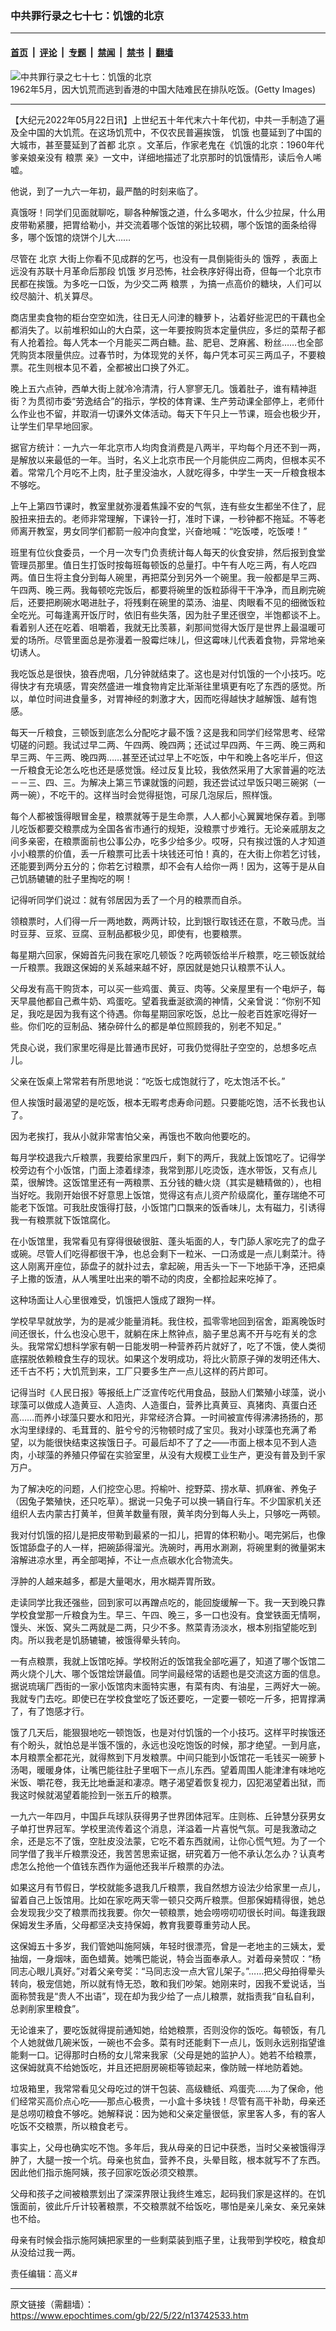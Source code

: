 ### 中共罪行录之七十七：饥饿的北京

---

#### [首页](../../../..?n13742533) &nbsp;|&nbsp; [评论](../../../../../epoch-comment?n13742533) &nbsp;|&nbsp; [专题](../../../../../epoch-special?n13742533) &nbsp;|&nbsp; [禁闻](../../../../../epoch-news?n13742533) &nbsp;|&nbsp; [禁书](../../../../../books?n13742533) &nbsp;|&nbsp; [翻墙](https://github.com/gfw-breaker/nogfw/blob/master/README.md?n13742533)


<div><img alt="中共罪行录之七十七：饥饿的北京" class="attachment-djy_600_400 size-djy_600_400 wp-post-image" src="https://i.epochtimes.com/assets/uploads/2022/05/id13742549-2020-05-25_124432--600x400.jpeg"/>
<div class="caption">
 1962年5月，因大饥荒而逃到香港的中国大陆难民在排队吃饭。(Getty Images)
</div></div><hr/><div class="post_content" id="artbody" itemprop="articleBody">
 <!-- article content begin -->
 <p>
  【大纪元2022年05月22日讯】上世纪五十年代末六十年代初，中共一手制造了遍及全中国的大饥荒。在这场饥荒中，不仅农民普遍挨饿，
  <ok href="https://www.epochtimes.com/gb/tag/%E9%A5%A5%E9%A5%BF.html">
   饥饿
  </ok>
  也蔓延到了中国的大城市，甚至蔓延到了首都
  <ok href="https://www.epochtimes.com/gb/tag/%E5%8C%97%E4%BA%AC.html">
   北京
  </ok>
  。文革后，作家老鬼在《饥饿的北京：1960年代爹亲娘亲没有
  <ok href="https://www.epochtimes.com/gb/tag/%E7%B2%AE%E7%A5%A8.html">
   粮票
  </ok>
  亲》一文中，详细地描述了北京那时的饥饿情形，读后令人唏嘘。
 </p>
 <p>
  他说，到了一九六一年初，最严酷的时刻来临了。
 </p>
 <p>
  真饿呀！同学们见面就聊吃，聊各种解饿之道，什么多喝水，什么少拉屎，什么用皮带勒紧腰，把胃给勒小，并交流着哪个饭馆的粥比较稠，哪个饭馆的面条给得多，哪个饭馆的烧饼个儿大……
 </p>
 <p>
  尽管在
  <ok href="https://www.epochtimes.com/gb/tag/%E5%8C%97%E4%BA%AC.html">
   北京
  </ok>
  大街上你看不见成群的乞丐，也没有一具倒毙街头的
  <ok href="https://www.epochtimes.com/gb/tag/%E9%A5%BF%E6%AE%8D.html">
   饿殍
  </ok>
  ，表面上远没有苏联十月革命后那段
  <ok href="https://www.epochtimes.com/gb/tag/%E9%A5%A5%E9%A5%BF.html">
   饥饿
  </ok>
  岁月恐怖，社会秩序好得出奇，但每一个北京市民都在挨饿。为多吃一口饭，为少交二两
  <ok href="https://www.epochtimes.com/gb/tag/%E7%B2%AE%E7%A5%A8.html">
   粮票
  </ok>
  ，为搞一点高价的糖块，人们可以绞尽脑汁、机关算尽。
 </p>
 <p>
  商店里卖食物的柜台空空如洗，往日无人问津的糠萝卜，沾着好些泥巴的干藕也全都消失了。以前堆积如山的大白菜，这一年要按购货本定量供应，多烂的菜帮子都有人抢着捡。每人凭本一个月能买二两白糖。盐、肥皂、芝麻酱、粉丝……也全部凭购货本限量供应。过春节时，为体现党的关怀，每户凭本可买三两瓜子，不要粮票。花生则根本见不着，全都被出口换了外汇。
 </p>
 <p>
  晚上五六点钟，西单大街上就冷冷清清，行人寥寥无几。饿着肚子，谁有精神逛街？为贯彻市委“劳逸结合”的指示，学校的体育课、生产劳动课全部停上，老师什么作业也不留，并取消一切课外文体活动。每天下午只上一节课，班会也极少开，让学生们早早地回家。
 </p>
 <p>
  据官方统计：一九六一年北京市人均肉食消费是八两半，平均每个月还不到一两，是解放以来最低的一年。当时，名义上北京市民一个月能供应二两肉，但根本买不着。常常几个月吃不上肉，肚子里没油水，人就吃得多，中学生一天一斤粮食根本不够吃。
 </p>
 <p>
  上午上第四节课时，教室里就弥漫着焦躁不安的气氛，连有些女生都坐不住了，屁股扭来扭去的。老师非常理解，下课铃一打，准时下课，一秒钟都不拖延。不等老师离开教室，男女同学们都箭一般冲向食堂，兴奋地喊：“吃饭喽，吃饭喽！”
 </p>
 <p>
  班里有位伙食委员，一个月一次专门负责统计每人每天的伙食安排，然后报到食堂管理员那里。值日生打饭时按每班每顿饭的总量打。中午有人吃三两，有人吃四两。值日生将主食分到每人碗里，再把菜分到另外一个碗里。我一般都是早三两、午四两、晚三两。我每顿吃完饭后，都要将碗里的饭粒舔得干干净净，而且刷完碗后，还要把刷碗水喝进肚子，将残剩在碗里的菜汤、油星、肉眼看不见的细微饭粒全吃光。可每逢离开饭厅时，依旧有些失落，因为肚子里还很空，半饱都谈不上。看着别人还在吃着、咀嚼着，我就无比羡慕，刹那间觉得大饭厅是世界上最温暖可爱的场所。尽管里面总是弥漫着一股霉烂味儿，但这霉味儿代表着食物，异常地亲切诱人。
 </p>
 <p>
  我吃饭总是很快，狼吞虎咽，几分钟就结束了。这也是对付饥饿的一个小技巧。吃得快才有充填感，胃突然盛进一堆食物肯定比渐渐往里填更有吃了东西的感觉。所以，单位时间进食量多，对胃神经的刺激才大，因而吃得越快才越解饿、越有饱感。
 </p>
 <p>
  每天一斤粮食，三顿饭到底怎么分配吃才最不饿？这是我和同学们经常思考、经常切磋的问题。我试过早二两、午四两、晚四两；还试过早四两、午三两、晚三两和早三两、午三两、晚四两……甚至还试过早上不吃饭，中午和晚上各吃半斤，但这一斤粮食无论怎么吃也还是感觉饿。经过反复比较，我依然采用了大家普遍的吃法－－三、四、三。为解决上第三节课就饿的问题，我还尝试过早饭只喝三碗粥（一两一碗），不吃干的。这样当时会觉得挺饱，可尿几泡尿后，照样饿。
 </p>
 <p>
  每个人都被饿得眼冒金星，粮票就等于是生命票，人人都小心翼翼地保存着。到哪儿吃饭都要交粮票成为全国各省市通行的规矩，没粮票寸步难行。无论亲戚朋友之间多亲密，在粮票面前也公事公办，吃多少给多少。哎呀，只有挨过饿的人才知道小小粮票的价值，丢一斤粮票可比丢十块钱还可怕！真的，在大街上你若乞讨钱，还能要到两分五分的；你若乞讨粮票，却不会有人给你一两！因为，这等于是从自己饥肠辘辘的肚子里掏吃的啊！
 </p>
 <p>
  记得听同学们说过：就有邻居因为丢了一个月的粮票而自杀。
 </p>
 <p>
  领粮票时，人们得一斤一两地数，两两计较，比到银行取钱还在意，不敢马虎。当时豆芽、豆浆、豆腐、豆制品都极少见，即使有，也要粮票。
 </p>
 <p>
  每星期六回家，保姆首先问我在家吃几顿饭？吃两顿饭给半斤粮票，吃三顿饭就给一斤粮票。我跟这保姆的关系越来越不好，原因就是她只认粮票不认人。
 </p>
 <p>
  父母发有高干购货本，可以买一些鸡蛋、黄豆、肉等。父亲屋里有一个电炉子，每天早晨他都自己煮牛奶、鸡蛋吃。望着我垂涎欲滴的神情，父亲曾说：“你别不知足，我吃是因为我有这个待遇。你每星期回家吃饭，总比一般老百姓家吃得好一些。你们吃的豆制品、猪杂碎什么的都是单位照顾我的，别老不知足。”
 </p>
 <p>
  凭良心说，我们家里吃得是比普通市民好，可我仍觉得肚子空空的，总想多吃点儿。
 </p>
 <p>
  父亲在饭桌上常常若有所思地说：“吃饭七成饱就行了，吃太饱活不长。”
 </p>
 <p>
  但人挨饿时最渴望的是吃饭，根本无暇考虑寿命问题。只要能吃饱，活不长我也认了。
 </p>
 <p>
  因为老挨打，我从小就非常害怕父亲，再饿也不敢向他要吃的。
 </p>
 <p>
  每月学校退我六斤粮票，我要给家里四斤，剩下的两斤，我就上饭馆吃了。记得学校旁边有个小饭馆，门面上漆着绿漆，我常到那儿吃烫饭，连水带饭，又有点儿菜，很解馋。这饭馆里还有一两粮票、五分钱的糖火烧（其实是糖精做的），也相当好吃。我刚开始很不好意思上饭馆，觉得这有点儿资产阶级腐化，董存瑞绝不可能老下饭馆。可我肚皮饿得打鼓，小饭馆门口飘来的饭香味儿，太有磁力，引诱得我一有粮票就下饭馆腐化。
 </p>
 <p>
  在小饭馆里，我常看见有穿得很破很脏、蓬头垢面的人，专门舔人家吃完了的盘子或碗。尽管人们吃得都很干净，也总会剩下一粒米、一口汤或是一点儿剩菜汁。待这人刚离开座位，舔盘子的就扑过去，拿起碗，用舌头一下一下地舔干净，还把桌子上撒的饭渣，从人嘴里吐出来的嚼不动的肉皮，全都捡起来吃掉了。
 </p>
 <p>
  这种场面让人心里很难受，饥饿把人饿成了跟狗一样。
 </p>
 <p>
  学校早早就放学，为的是减少能量消耗。我住校，孤零零地回到宿舍，距离晚饭时间还很长，什么也没心思干，就躺在床上熬钟点，脑子里总离不开与吃有关的念头。我常常幻想科学家有朝一日能发明一种营养药片就好了，吃了不饿，使人类彻底摆脱依赖粮食生存的现状。如果这个发明成功，将比火箭原子弹的发明还伟大、还千古不朽；大饥荒到来，工厂只要多生产一点儿这样的药片即可。
 </p>
 <p>
  记得当时《人民日报》等报纸上广泛宣传吃代用食品，鼓励人们繁殖小球藻，说小球藻可以做成人造黄豆、人造肉、人造蛋白，营养比真黄豆、真猪肉、真蛋白还高……而养小球藻只要水和阳光，非常经济合算。一时间被宣传得沸沸扬扬的，那水沟里绿绿的、毛茸茸的、脏兮兮的污物顿时成了宝贝。我对小球藻也充满了希望，以为能很快结束这挨饿日子。可最后却不了了之——市面上根本见不到人造肉，小球藻的养殖只停留在实验室里，从没有大规模工业生产，更没有普及到千家万户。
 </p>
 <p>
  为了解决吃的问题，人们挖空心思。捋榆叶、挖野菜、捞水草、抓麻雀、养兔子（因兔子繁殖快，还只吃草）。据说一只兔子可以换一辆自行车。不少国家机关还组织人去内蒙古打黄羊，但黄羊数量有限，黄羊肉分到每人头上，只够吃一两顿。
 </p>
 <p>
  我对付饥饿的招儿是把皮带勒到最紧的一扣儿，把胃的体积勒小。喝完粥后，也像饭馆舔盘子的人一样，把碗舔得溜光。洗碗时，再用水涮涮，将碗里剩的微量粥末溶解进凉水里，再全部喝掉，不让一点点碳水化合物流失。
 </p>
 <p>
  浮肿的人越来越多，都是大量喝水，用水糊弄胃所致。
 </p>
 <p>
  走读同学比我还强些，回到家可以再蹭点吃的，能回旋缓解一下。我一天到晚只靠学校食堂那一斤粮食为生。早三、午四、晚三，多一口也没有。食堂铁面无情啊，馒头、米饭、窝头二两就是二两，只少不多。熬菜青汤淡水，根本别指望能吃到肉。所以我老是饥肠辘辘，被饿得晕头转向。
 </p>
 <p>
  一有点粮票，我就上饭馆吃掉。学校附近的饭馆我全部吃遍了，知道了哪个饭馆二两火烧个儿大、哪个饭馆烩饼最值。同学间最经常的话题也是交流这方面的信息。据说琉璃厂西街的一家小饭馆肉末面特实惠，有菜有肉、有油星，三两好大一碗。我就专门去吃。即使已在学校食堂吃了饭还要吃，一定要一顿吃一斤多，把胃撑满了，有了饱感才行。
 </p>
 <p>
  饿了几天后，能狠狠地吃一顿饱饭，也是对付饥饿的一个小技巧。这样平时挨饿还有个盼头，就怕总是半饿不饿的，永远也没吃饱饭的时候，那才绝望。一到月底，本月粮票全都花光，就得熬到下月发粮票。中间只能到小饭馆花一毛钱买一碗萝卜汤喝，暖暖身体，让嘴巴能往肚子里咽下一点儿东西。望着周围人能津津有味地吃米饭、嚼花卷，我无比地垂涎和凄凉。瞎子渴望着恢复视力，囚犯渴望着出狱，而我这时候就渴望着能捡到一张五斤的粮票。
 </p>
 <p>
  一九六一年四月，中国乒乓球队获得男子世界团体冠军。庄则栋、丘钟慧分获男女子单打世界冠军。学校里流传着这个消息，洋溢着一片喜悦气氛。可是我激动之余，还是忘不了饿，空肚皮没法蒙，它吃不着东西就闹，让你心慌气短。为了一个同学借了我半斤粮票没还，我苦苦思索证据，研究着万一他不承认怎么办？认真考虑怎么抢他一个值钱东西作为逼他还我半斤粮票的办法。
 </p>
 <p>
  如果这月有节假日，学校就能多退我几斤粮票，我自然想方设法少给家里一点儿，留着自己上饭馆用。比如在家吃两天零一顿只交两斤粮票。但那保姆精得很，她总会发现我少交了粮票而找我要。你欠一顿粮票，她会唠唠叨叨很长时间。每逢我跟保姆发生矛盾，父母都坚决支持保姆，教育我要尊重劳动人民。
 </p>
 <p>
  这保姆五十多岁，我们管她叫施阿姨，年轻时很漂亮，曾是一老地主的三姨太，爱抽烟，一身烟味，面色蜡黄。她嘴巴能说，特会当面奉承人。对着母亲赞叹：“杨同志心眼儿真好。”对着父亲夸奖：“马同志没一点大官儿架子。”……把父母拍得晕头转向，极宠信她，所以就有恃无恐，敢和我们吵架。她刚来时，因我不爱说话，当面称赞我是“贵人不出语”，现在却为我少给了一点儿粮票，就指责我“自私自利，总剥削家里粮食”。
 </p>
 <p>
  无论谁来了，要吃饭就得提前通知她，给她粮票，否则没你的饭吃。每顿饭，有几个人她就做几碗米饭，一碗也不会多。菜有时还能剩下一点儿，饭则永远别指望谁能剩一口。记得那时白杨的女儿常来我家（父母是她的监护人）。她若不给粮票，这保姆就真不给她饭吃，并且还把厨房碗柜等锁起来，像防贼一样地防着她。
 </p>
 <p>
  垃圾箱里，我常常看见父母吃过的饼干包装、高级糖纸、鸡蛋壳……为了保命，他们经常买高价点心吃——那点心极贵，一小盒十多块钱！尽管有高干补助，母亲还是总唠叨粮食不够吃。她解释说：因为她和父亲定量很低，家里客人多，有的客人吃饭不交粮票，所以粮食老亏。
 </p>
 <p>
  事实上，父母也确实吃不饱。多年后，我从母亲的日记中获悉，当时父亲被饿得浮肿了，大腿一按一个坑。母亲也贫血，营养不良，头晕目眩，根本就写不了东西。因此他们指示施阿姨，孩子回家吃饭必须交粮票。
 </p>
 <p>
  父母和孩子之间被粮票划出了深深界限让我终生难忘，起码我们家是这样的。在饥饿面前，彼此斤斤计较著粮票，不交粮票就不给饭吃，哪怕是亲儿亲女、亲兄亲妹也不给。
 </p>
 <p>
  母亲有时候会指示施阿姨把家里的一些剩菜装到瓶子里，让我带到学校吃，粮食却从没给过我一两。
 </p>
 <p>
  责任编辑：高义#
 </p>
 <!-- article content end -->
 <div id="below_article_ad">
 </div>
</div>


---

原文链接（需翻墙）：https://www.epochtimes.com/gb/22/5/22/n13742533.htm